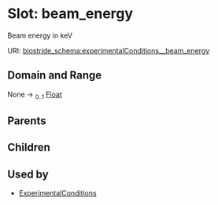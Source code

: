 
# Slot: beam_energy

Beam energy in keV

URI: [biostride_schema:experimentalConditions__beam_energy](https://w3id.org/biostride/schema/experimentalConditions__beam_energy)


## Domain and Range

None &#8594;  <sub>0..1</sub> [Float](types/Float.md)

## Parents


## Children


## Used by

 * [ExperimentalConditions](ExperimentalConditions.md)
